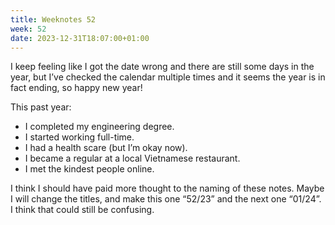 ```yaml
---
title: Weeknotes 52
week: 52
date: 2023-12-31T18:07:00+01:00
---
```


I keep feeling like I got the date wrong and there are still some days in the year, but I’ve checked the calendar multiple times and it seems the year is in fact ending, so happy new year!

This past year:
  - I completed my engineering degree. 
  - I started working full-time.
  - I had a health scare (but I’m okay now).
  - I became a regular at a local Vietnamese restaurant.
  - I met the kindest people online. 

I think I should have paid more thought to the naming of these notes. Maybe I will change the titles, and make this one “52/23” and the next one “01/24”. I think that could still be confusing.